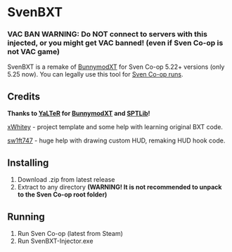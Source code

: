 # SvenBXT

### VAC BAN WARNING: Do NOT connect to servers with this injected, or you might get VAC banned! (even if Sven Co-op is not VAC game)

SvenBXT is a remake of [BunnymodXT](https://github.com/YaLTeR/BunnymodXT) for Sven Co-op 5.22+ versions (only 5.25 now).
You can legally use this tool for [Sven Co-op runs](https://www.speedrun.com/sven_coop).

## Credits
**Thanks to [YaLTeR](https://github.com/YaLTeR) for [BunnymodXT](https://github.com/YaLTeR/BunnymodXT) and [SPTLib](https://github.com/YaLTeR/SPTLib)!**

[xWhitey](https://github.com/xWhitey) - project template and some help with learning original BXT code.

[sw1ft747](https://github.com/sw1ft747) - huge help with drawing custom HUD, remaking HUD hook code.

## Installing

 1. Download .zip from latest release
 2. Extract to any directory **(WARNING! It is not recommended to unpack to the Sven Co-op root folder)**
 
## Running

 1. Run Sven Co-op (latest from Steam)
 2. Run SvenBXT-Injector.exe